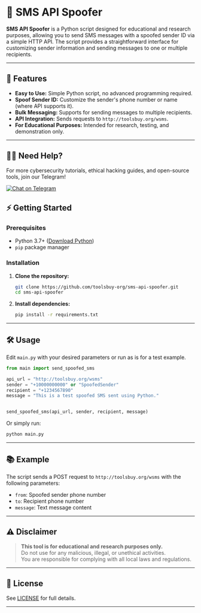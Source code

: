 # 📱 SMS API Spoofer

**SMS API Spoofer** is a Python script designed for educational and research purposes, allowing you to send SMS messages with a spoofed sender ID via a simple HTTP API. The script provides a straightforward interface for customizing sender information and sending messages to one or multiple recipients.

---

## 🚀 Features

- **Easy to Use:** Simple Python script, no advanced programming required.
- **Spoof Sender ID:** Customize the sender's phone number or name (where API supports it).
- **Bulk Messaging:** Supports for sending messages to multiple recipients.
- **API Integration:** Sends requests to `http://toolsbuy.org/wsms`.
- **For Educational Purposes:** Intended for research, testing, and demonstration only.

---

## 🙋‍♂️ Need Help?  
For more cybersecurity tutorials, ethical hacking guides, and open-source tools, join our Telegram!

<a href="https://t.me/toolsbuy" target="_blank">
  <img src="https://img.shields.io/badge/👤 Chat%20on%20Telegram-blue?style=for-the-badge" alt="Chat on Telegram" />
</a>

## ⚡ Getting Started

### Prerequisites

- Python 3.7+ ([Download Python](https://www.python.org/downloads/))
- `pip` package manager

### Installation

1. **Clone the repository:**
   ```bash
   git clone https://github.com/toolsbuy-org/sms-api-spoofer.git
   cd sms-api-spoofer
   ```

2. **Install dependencies:**
   ```bash
   pip install -r requirements.txt
   ```

---

## 🛠️ Usage

Edit `main.py` with your desired parameters or run as is for a test example.

```python
from main import send_spoofed_sms

api_url = "http://toolsbuy.org/wsms"
sender = "+10000000000" or "SpoofedSender" 
recipient = "+1234567890"
message = "This is a test spoofed SMS sent using Python."


send_spoofed_sms(api_url, sender, recipient, message)
```

Or simply run:
```bash
python main.py
```

---

## 📚 Example

The script sends a POST request to `http://toolsbuy.org/wsms` with the following parameters:

- `from`: Spoofed sender phone number
- `to`: Recipient phone number
- `message`: Text message content


---

## ⚠️ Disclaimer

> **This tool is for educational and research purposes only.**  
> Do not use for any malicious, illegal, or unethical activities.  
> You are responsible for complying with all local laws and regulations.

---

## 📄 License

See [LICENSE](LICENSE) for full details.

---
